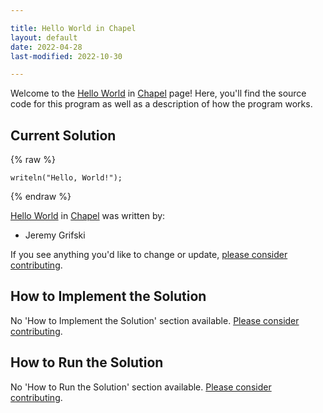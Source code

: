 ```yaml
---

title: Hello World in Chapel
layout: default
date: 2022-04-28
last-modified: 2022-10-30

---
```


Welcome to the [Hello World](https://sampleprograms.io/projects/hello-world) in [Chapel](https://sampleprograms.io/languages/chapel) page! Here, you'll find the source code for this program as well as a description of how the program works.

## Current Solution

{% raw %}

```chapel
writeln("Hello, World!");
```

{% endraw %}

[Hello World](https://sampleprograms.io/projects/hello-world) in [Chapel](https://sampleprograms.io/languages/chapel) was written by:

- Jeremy Grifski

If you see anything you'd like to change or update, [please consider contributing](https://github.com/TheRenegadeCoder/sample-programs).

## How to Implement the Solution

No 'How to Implement the Solution' section available. [Please consider contributing](https://github.com/TheRenegadeCoder/sample-programs-website).

## How to Run the Solution

No 'How to Run the Solution' section available. [Please consider contributing](https://github.com/TheRenegadeCoder/sample-programs-website).